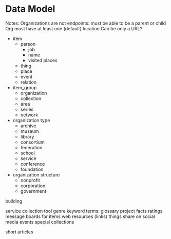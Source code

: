 # Data Model

Notes:
    Organizations are not endpoints: must be able to be a parent or child
    Org must have at least one (default) location
        Can be only a URL?

* item
    * person
        - job
        - name
        - visited places
    * thing
    * place
    * event
    * relation
* item_group
    * organization
    * collection
    * area
    * series
    * network
* organization type
    * archive
    * museum
    * library
    * consortium
    * federation
    * school
    * service
    * conference
    * foundation
* organization structure
    * nonprofit
    * corporation
    * government


building

service
collection
tool
    genre
keyword
terms: glossary
project
facts
ratings
message boards for items
web resources (links)
things
share on social media
events
special collections

short articles 